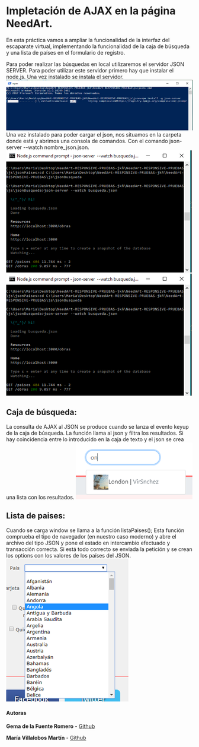 # Impletación de AJAX en la página NeedArt.

En esta práctica vamos a ampliar la funcionalidad de la interfaz del escaparate virtual, implementando la funcionalidad de la caja de búsqueda y una lista de países en el formulario de registro.

Para poder realizar las búsquedas en local utilizaremos el servidor JSON SERVER. 
Para poder utilizar este servidor primero hay que instalar el node.js. Una vez instalado se instala el servidor.
![instalacion JSON SERVER](/img/imgREADME/instalarJSONSERVER.PNG)
Una vez instalado para poder cargar el json, nos situamos en la carpeta donde está y abrimos una consola de comandos. Con el comando json-server --watch nombre_json.json.
![cargar json](/img/imgREADME/jsonBUSQUEDA.PNG)
![cargar json](/img/imgREADME/jsonBUSQUEDA.PNG)

## Caja de búsqueda:

La consulta de AJAX al JSON se produce cuando se lanza el evento keyup de la caja de búsqueda. La función llama al json y filtra los resultados. Si hay coincidencia entre lo introducido en la caja de texto y el json se crea una lista con los resultados.
![caja de busqueda](/img/imgREADME/ejemploBusqueda.PNG)

## Lista de paises:

Cuando se carga window se llama a la función listaPaises();
Esta función comprueba el tipo de navegador (en nuestro caso moderno) y abre el archivo del tipo JSON y pone el estado en intercambio efectuado y transacción correcta. Si está todo correcto se enviada la petición y se crean los options con los valores de los países del JSON.
![caja de busqueda](/img/imgREADME/ejemploPaises.PNG)


#### Autoras


 **Gema de la Fuente Romero** - [Github](https://github.com/Gema-de-la-Fuente)
 
 **María Villalobos Martín** - [Github](https://github.com/mariavm6)
